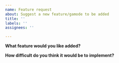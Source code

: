 ```yaml
---
name: Feature request
about: Suggest a new feature/gamode to be added
title: ''
labels: ''
assignees: ''

---
```


**What feature would you like added?**

**How difficult do you think it would be to implement?**
